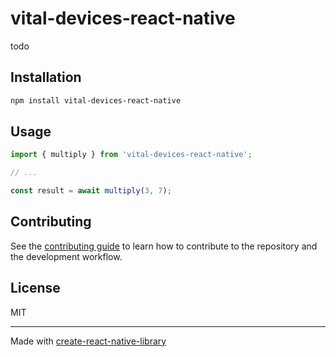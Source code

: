 # vital-devices-react-native

todo

## Installation

```sh
npm install vital-devices-react-native
```

## Usage

```js
import { multiply } from 'vital-devices-react-native';

// ...

const result = await multiply(3, 7);
```

## Contributing

See the [contributing guide](CONTRIBUTING.md) to learn how to contribute to the repository and the development workflow.

## License

MIT

---

Made with [create-react-native-library](https://github.com/callstack/react-native-builder-bob)
